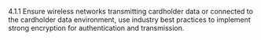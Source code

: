 4.1.1 Ensure wireless networks transmitting cardholder data or connected to the cardholder data environment, use industry best practices to implement strong encryption for authentication and transmission. 